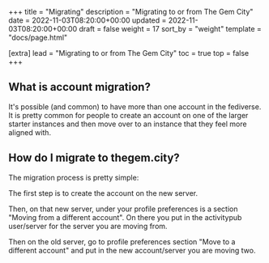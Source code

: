 +++
title = "Migrating"
description = "Migrating to or from The Gem City"
date = 2022-11-03T08:20:00+00:00
updated = 2022-11-03T08:20:00+00:00
draft = false
weight = 17
sort_by = "weight"
template = "docs/page.html"

[extra]
lead = "Migrating to or from The Gem City"
toc = true
top = false
+++

## What is account migration?

It's possible (and common) to have more than one account in the fediverse. It is pretty common for people to create an account on one of the larger starter instances and then move over to an instance that they feel more aligned with.

## How do I migrate to thegem.city?

The migration process is pretty simple:

The first step is to create the account on the new server.

Then, on that new server, under your profile preferences is a section "Moving from a different account". On there you put in the activitypub user/server for the server you are moving from.

Then on the old server, go to profile preferences section "Move to a different account" and put in the new account/server you are moving two.
